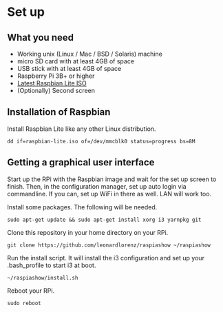 # Set up

## What you need

- Working unix (Linux / Mac / BSD / Solaris) machine
- micro SD card with at least 4GB of space
- USB stick with at least 4GB of space
- Raspberry Pi 3B+ or higher
- [Latest Raspbian Lite ISO](https://www.raspberrypi.org/downloads/raspbian/)
- (Optionally) Second screen

## Installation of Raspbian

Install Raspbian Lite like any other Linux distribution.

```
dd if=raspbian-lite.iso of=/dev/mmcblk0 status=progress bs=8M
```

## Getting a graphical user interface

Start up the RPi with the Raspbian image and wait for the set up screen to
finish. Then, in the configuration manager, set up auto login via commandline.
If you can, set up WiFi in there as well. LAN will work too.

Install some packages. The following will be needed.

```
sudo apt-get update && sudo apt-get install xorg i3 yarnpkg git
```

Clone this repository in your home directory on your RPi.

```
git clone https://github.com/leonardlorenz/raspiashow ~/raspiashow
```

Run the install script. It will install the i3 configuration and set up your
.bash_profile to start i3 at boot.

```
~/raspiashow/install.sh
```

Reboot your RPi.

```
sudo reboot
```
